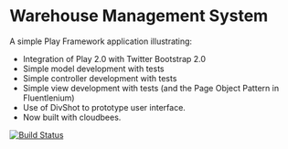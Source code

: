 Warehouse Management System
===========================

A simple Play Framework application illustrating:

  * Integration of Play 2.0 with Twitter Bootstrap 2.0
  * Simple model development with tests
  * Simple controller development with tests
  * Simple view development with tests (and the Page Object Pattern in Fluentlenium)
  * Use of DivShot to prototype user interface.
  * Now built with cloudbees.
  
  
[![Build Status](https://philipmjohnson.ci.cloudbees.com/buildStatus/icon?job=play-example-wms)](https://philipmjohnson.ci.cloudbees.com/job/play-example-wms/)  

